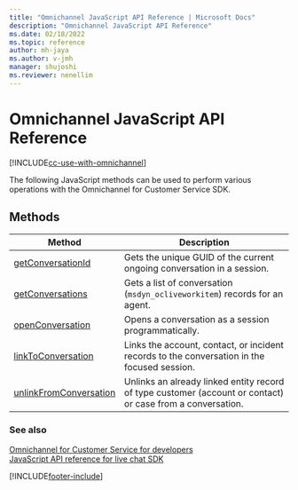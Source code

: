 ```yaml
---
title: "Omnichannel JavaScript API Reference | Microsoft Docs"
description: "Omnichannel JavaScript API Reference"
ms.date: 02/18/2022
ms.topic: reference
author: mh-jaya
ms.author: v-jmh
manager: shujoshi
ms.reviewer: nenellim
---
```

# Omnichannel JavaScript API Reference

[!INCLUDE[cc-use-with-omnichannel](../../includes/cc-use-with-omnichannel.md)]

The following JavaScript methods can be used to perform various operations with the Omnichannel for Customer Service SDK.

## Methods

| Method | Description |
|---------|-------------|
| [getConversationId](reference/methods/getConversationId.md) | Gets the unique GUID of the current ongoing conversation in a session.  |
| [getConversations](reference/methods/getConversations.md) |Gets a list of conversation (`msdyn_ocliveworkitem`) records for an agent.  |
| [openConversation](reference/methods/openConversation.md) | Opens a conversation as a session programmatically.  |
| [linkToConversation](reference/methods/linkToConversation.md) | Links the account, contact, or incident records to the conversation in the focused session. |
| [unlinkFromConversation](reference/methods/unlinkFromConversation.md) | Unlinks an already linked entity record of type customer (account or contact) or case from a conversation. |


### See also

[Omnichannel for Customer Service for developers](omnichannel-developer.md)  
[JavaScript API reference for live chat SDK](omnichannel-reference.md)  

[!INCLUDE[footer-include](../../includes/footer-banner.md)]
